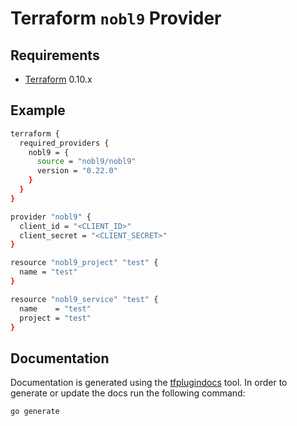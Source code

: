 Terraform `nobl9` Provider
=========================



Requirements
------------

-	[Terraform](https://www.terraform.io/downloads.html) 0.10.x

Example
----------------------
```sh
terraform {
  required_providers {
    nobl9 = {
      source = "nobl9/nobl9"
      version = "0.22.0"
    }
  }
}

provider "nobl9" {
  client_id = "<CLIENT_ID>"
  client_secret = "<CLIENT_SECRET>"
}

resource "nobl9_project" "test" {
  name = "test"
}

resource "nobl9_service" "test" {
  name    = "test"
  project = "test"
}
```
Documentation
-------------------

Documentation is generated using the [tfplugindocs](https://github.com/hashicorp/terraform-plugin-docs) tool.
In order to generate or update the docs run the following command:

```
go generate
```